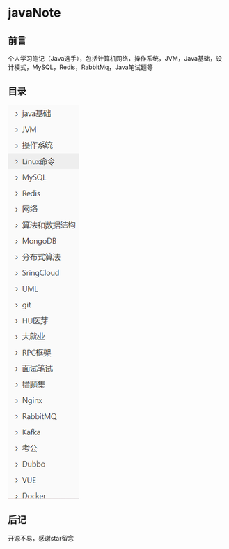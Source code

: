 # javaNote

## 前言

个人学习笔记（Java选手），包括计算机网络，操作系统，JVM，Java基础，设计模式，MySQL，Redis，RabbitMq，Java笔试题等

## 目录

![image-20221213165904595](README.assets/image-20221213165904595.png)

## 后记

开源不易，感谢star留念
